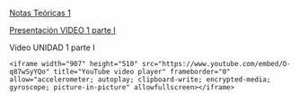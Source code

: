 


[Notas Teóricas 1](https://drive.google.com/file/d/1iV2uCOeKxRtRd_IlTKJq9PD9iaFQoeKr/view?usp=sharing)

[Presentación VIDEO 1 parte I](https://drive.google.com/file/d/1yPpcwXsEJ58w7vxxjLqSLM_EcwA5drfQ/view?usp=sharing)

Video UNIDAD 1 parte I

~~~
<iframe width="907" height="510" src="https://www.youtube.com/embed/O-q87wSyYQo" title="YouTube video player" frameborder="0" allow="accelerometer; autoplay; clipboard-write; encrypted-media; gyroscope; picture-in-picture" allowfullscreen></iframe>
~~~